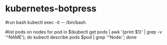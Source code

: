 # kubernetes-botpress

#run bash
kubectl exec -it <container> -- /bin/bash

#list pods on nodes
for pod in $(kubectl get pods | awk '{print $1}' | grep -v '^NAME'); do kubectl describe pods $pod | grep '^Node:'; done

